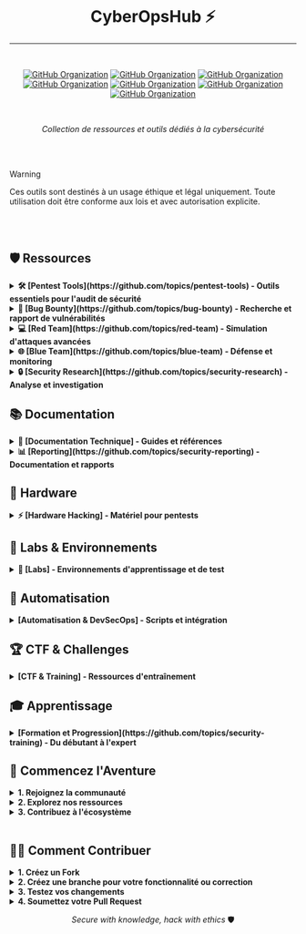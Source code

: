 <div align="center">

# CyberOpsHub ⚡
---
<br>

[![GitHub Organization](https://img.shields.io/badge/GitHub-42_Academy-purple?logo=github&logoColor=white)](https://github.com/42-academy/.github/blob/main/profile/README.md)
[![GitHub Organization](https://img.shields.io/badge/GitHub-SmartBot_Guild-181717?logo=github)](https://github.com/SmartBot-Guild)
[![GitHub Organization](https://img.shields.io/badge/GitHub-dev_forks_collection-181717?logo=github)](https://github.com/dev-forks-collection)
[![GitHub Organization](https://img.shields.io/badge/GitHub-42_Projects-181717?logo=github)](https://github.com/404)
[![GitHub Organization](https://img.shields.io/badge/GitHub-42_Career_Hub-181717?logo=github)](https://github.com/42-Career-Hub)
[![GitHub Organization](https://img.shields.io/badge/GitHub-42_Learning-181717?logo=github)](https://github.com/42-Learning)
[![GitHub Organization](https://img.shields.io/badge/GitHub-42_DevTools-181717?logo=github)](https://github.com/42-DevTools)


<br>

*Collection de ressources et outils dédiés à la cybersécurité*
</div>
<br><br>

> [!WARNING]  
> Ces outils sont destinés à un usage éthique et légal uniquement. Toute utilisation doit être conforme aux lois et avec autorisation explicite.

<br><br>

## 🛡️ Ressources

<details>
<summary><strong>🛠️ [Pentest Tools](https://github.com/topics/pentest-tools) - Outils essentiels pour l'audit de sécurité</strong></summary>

- [**Security Assessment**](https://github.com/topics/security-assessment)
  - [Scanner de vulnérabilités](https://github.com/topics/vulnerability-scanner)
  - [Tests d'intrusion](https://github.com/topics/penetration-testing)
  - [Audit de configuration](https://github.com/topics/security-audit)
  - [Analyse de code](https://github.com/topics/code-analysis)

- [**Network Security**](https://github.com/topics/network-security)
  - [Analyse de trafic](https://github.com/topics/traffic-analysis)
  - [Tests d'infrastructure](https://github.com/topics/infrastructure-testing)
  - [Sécurité périmétrique](https://github.com/topics/perimeter-security)
  - [Détection d'intrusion](https://github.com/topics/intrusion-detection)
</details>

<details>
<summary><strong>🐞 [Bug Bounty](https://github.com/topics/bug-bounty) - Recherche et rapport de vulnérabilités</strong></summary>

- [**Reconnaissance Tools**](https://github.com/topics/recon-tools)
  - [Enumération de domaines](https://github.com/topics/domain-enumeration)
  - [Scan de ports](https://github.com/topics/port-scanning)
  - [Cartographie d'applications](https://github.com/topics/application-mapping)
  - [OSINT avancé](https://github.com/topics/osint)

- [**Report Templates**](https://github.com/topics/vulnerability-reporting)
  - [Templates standardisés](https://github.com/topics/report-templates)
  - [Bonnes pratiques](https://github.com/topics/security-best-practices)
  - [Preuves de concept](https://github.com/topics/proof-of-concept)
  - [Impact assessment](https://github.com/topics/impact-assessment)
</details>

<details>
<summary><strong>💻 [Red Team](https://github.com/topics/red-team) - Simulation d'attaques avancées</strong></summary>

- [**Exploit Development**](https://github.com/topics/exploit-development)
  - [Recherche de vulnérabilités](https://github.com/topics/vulnerability-research)
  - [Développement de PoC](https://github.com/topics/poc-development)
  - [Tests d'exploitation](https://github.com/topics/exploit-testing)
  - [Validation de patches](https://github.com/topics/patch-validation)

- [**Post-Exploitation**](https://github.com/topics/post-exploitation)
  - [Persistence](https://github.com/topics/persistence-techniques)
  - [Pivoting réseau](https://github.com/topics/network-pivoting)
  - [Elevation de privilèges](https://github.com/topics/privilege-escalation)
  - [Data exfiltration](https://github.com/topics/data-exfiltration)
</details>

<details>
<summary><strong>🌐 [Blue Team](https://github.com/topics/blue-team) - Défense et monitoring</strong></summary>

- [**SOC & Monitoring**](https://github.com/topics/security-operations)
  - [SIEM](https://github.com/topics/siem)
  - [Log Analysis](https://github.com/topics/log-analysis)
  - [Network Monitoring](https://github.com/topics/network-monitoring)
  - [Incident Response](https://github.com/topics/incident-response)

- [**Defense Tools**](https://github.com/topics/defense-tools)
  - [IDS/IPS](https://github.com/topics/intrusion-detection)
  - [EDR Solutions](https://github.com/topics/endpoint-detection)
  - [Threat Hunting](https://github.com/topics/threat-hunting)
  - [Security Hardening](https://github.com/topics/system-hardening)
</details>

<details>
<summary><strong>🔒 [Security Research](https://github.com/topics/security-research) - Analyse et investigation</strong></summary>

- [**Malware Analysis**](https://github.com/topics/malware-analysis)
  - [Analyse statique](https://github.com/topics/static-analysis)
  - [Analyse dynamique](https://github.com/topics/dynamic-analysis)
  - [Rétro-ingénierie](https://github.com/topics/reverse-engineering)
  - [Classification de malware](https://github.com/topics/malware-classification)

- [**Threat Intel**](https://github.com/topics/threat-intelligence)
  - [Veille cybersécurité](https://github.com/topics/cyber-threat-intelligence)
  - [Indicateurs de compromission](https://github.com/topics/ioc)
  - [Analyse de menaces](https://github.com/topics/threat-analysis)
  - [Reporting sécurité](https://github.com/topics/security-reporting)
</details>

## 📚 Documentation

<details>
<summary><strong>📖 [Documentation Technique] - Guides et références</strong></summary>

- [**Guides Techniques**](https://github.com/topics/security-documentation)
  - [Procédures d'audit](https://github.com/topics/audit-procedures)
  - [Méthodologies pentest](https://github.com/topics/pentest-methodology)
  - [Référentiels sécurité](https://github.com/topics/security-frameworks)
  - [Best practices](https://github.com/topics/security-practices)

- [**Documentation Matériel**](https://github.com/topics/hardware-hacking)
  - [Guides d'utilisation](https://github.com/topics/hardware-guides)
  - [Tutoriels de configuration](https://github.com/topics/hardware-setup)
  - [Cas d'usage](https://github.com/topics/hardware-usage)
  - [Personnalisation](https://github.com/topics/hardware-customization)
</details>

<details>
<summary><strong>📊 [Reporting](https://github.com/topics/security-reporting) - Documentation et rapports</strong></summary>

- [**Templates & Normes**](https://github.com/topics/report-templates)
  - [Rapports d'audit](https://github.com/topics/audit-reports)
  - [Documentation client](https://github.com/topics/client-documentation)
  - [Présentation des résultats](https://github.com/topics/security-presentations)
  - [Métriques de sécurité](https://github.com/topics/security-metrics)

- [**Gestion de Projet**](https://github.com/topics/project-management)
  - [Suivi des vulnérabilités](https://github.com/topics/vulnerability-tracking)
  - [KPIs sécurité](https://github.com/topics/security-kpis)
  - [Tableaux de bord](https://github.com/topics/security-dashboards)
  - [Visualisation de données](https://github.com/topics/data-visualization)
</details>

## 🔧 Hardware

<details>
<summary><strong>⚡ [Hardware Hacking] - Matériel pour pentests</strong></summary>

- [**WiFi & RF**](https://github.com/topics/wifi-hacking)
  - [Flipper Zero](https://github.com/topics/flipper-zero)
  - [WiFi Pineapple](https://github.com/topics/wifi-pineapple)
  - [HackRF](https://github.com/topics/hackrf)
  - [ESP32/8266](https://github.com/topics/esp-hacking)

- [**USB & HID**](https://github.com/topics/usb-hacking)
  - [Rubber Ducky](https://github.com/topics/rubber-ducky)
  - [Bash Bunny](https://github.com/topics/bash-bunny)
  - [USB Armory](https://github.com/topics/usb-armory)
  - [O.MG Cable](https://github.com/topics/omg-cable)

- [**Custom Hardware**](https://github.com/topics/custom-hardware)
  - [Arduino](https://github.com/topics/arduino-hacking)
  - [Raspberry Pi](https://github.com/topics/raspberry-hacking)
  - [Proxmark](https://github.com/topics/proxmark)
  - [DIY Projects](https://github.com/topics/diy-hacking)
</details>

## 🔬 Labs & Environnements

<details>
<summary><strong>🧪 [Labs] - Environnements d'apprentissage et de test</strong></summary>

- [**Environnements Virtuels**](https://github.com/topics/security-lab)
  - [VMs préconfigurées](https://github.com/topics/security-vms)
  - [Conteneurs Docker](https://github.com/topics/security-containers)
  - [Infrastructure as Code](https://github.com/topics/security-iac)
  - [Cloud Labs](https://github.com/topics/cloud-security-lab)

- [**Plateformes d'entrainement**](https://github.com/topics/security-training)
  - [CTF Platforms](https://github.com/topics/ctf-platforms)
  - [Vulnhub](https://github.com/topics/vulnhub)
  - [Hack The Box](https://github.com/topics/hackthebox)
  - [OWASP Labs](https://github.com/topics/owasp-lab)
</details>

## 🤖 Automatisation

<details>
<summary><strong>[Automatisation & DevSecOps] - Scripts et intégration</strong></summary>

- [**Scripts & Outils**](https://github.com/topics/security-automation)
  - [Scripts d'audit](https://github.com/topics/audit-scripts)
  - [Automatisation de tests](https://github.com/topics/security-testing)
  - [Pipeline CI/CD](https://github.com/topics/security-pipeline)
  - [Orchestration](https://github.com/topics/security-orchestration)

- [**Playbooks & Workflows**](https://github.com/topics/security-playbooks)
  - [Incident Response](https://github.com/topics/incident-playbooks)
  - [Security Orchestration](https://github.com/topics/soar)
  - [Automated Defense](https://github.com/topics/automated-defense)
  - [Security Scripts](https://github.com/topics/security-scripts)
</details>

## 🏆 CTF & Challenges

<details>
<summary><strong>[CTF & Training] - Ressources d'entraînement</strong></summary>

- [**Challenges**](https://github.com/topics/ctf-challenges)
  - [Write-ups](https://github.com/topics/ctf-writeups)
  - [Walkthroughs](https://github.com/topics/security-walkthrough)
  - [Solutions](https://github.com/topics/ctf-solutions)
  - [Méthodologies](https://github.com/topics/ctf-methodology)

- [**Plateformes**](https://github.com/topics/ctf-platform)
  - [HackTheBox](https://github.com/topics/hackthebox)
  - [TryHackMe](https://github.com/topics/tryhackme)
  - [Root-Me](https://github.com/topics/rootme)
  - [PicoCTF](https://github.com/topics/picoctf)
</details>

## 🎓 Apprentissage

<details>
<summary><strong>[Formation et Progression](https://github.com/topics/security-training) - Du débutant à l'expert</strong></summary>

### [📘 Niveau Débutant](https://github.com/topics/security-basics)
- [Fondamentaux réseau](https://github.com/topics/network-fundamentals)
- [Linux essentials](https://github.com/topics/linux-basics)
- [Scripting de base](https://github.com/topics/security-scripting)
- [Sécurité 101](https://github.com/topics/security-fundamentals)

### [📗 Niveau Intermédiaire](https://github.com/topics/intermediate-security)
- [Web security](https://github.com/topics/web-security)
- [Network pentesting](https://github.com/topics/network-pentesting)
- [Exploit basics](https://github.com/topics/exploit-basics)
- [Forensics](https://github.com/topics/digital-forensics)

### [📕 Niveau Expert](https://github.com/topics/advanced-security)
- [Zero-day research](https://github.com/topics/zero-day)
- [Advanced exploitation](https://github.com/topics/advanced-exploitation)
- [Malware development](https://github.com/topics/malware-development)
- [Red teaming](https://github.com/topics/red-teaming)
</details>



## 🌟 Commencez l'Aventure

<details>
<summary><strong>1. Rejoignez la communauté</strong></summary>

[![Discord](https://img.shields.io/badge/Discord-Vers_le_Cursus_et_l'au_delà-5865F2?logo=discord&logoColor=white)](https://discord.gg/5Ezmt87Suv)

</details>

<details>
<summary><strong>2. Explorez nos ressources</strong></summary>

- 📚 Documentation technique
- 🔧 Outils spécialisés
- 📖 Guides pratiques

</details>

<details>
<summary><strong>3. Contribuez à l'écosystème</strong></summary>

- Partagez votre expérience
- Proposez des améliorations
- Enrichissez la communauté

</details>


<br>
</details>

## 👨‍💻 Comment Contribuer

<details>
<summary><strong>1. Créez un Fork</strong></summary>
- Clonez le projet sur votre propre compte GitHub en cliquant sur le bouton "Fork".
- Assurez-vous que votre fork est à jour avec le projet principal pour éviter les conflits.

</details>

<details>
<summary><strong>2. Créez une branche pour votre fonctionnalité ou correction</strong></summary>
- Exécutez `git checkout -b feature/mon-changement` pour créer une nouvelle branche.
- Faites vos modifications et validez-les.

</details>

<details>
<summary><strong>3. Testez vos changements</strong></summary>
- Avant de soumettre une pull request, assurez-vous que tous les tests passent et que votre code est propre et optimisé.
- Utilisez des outils comme `paco` et `norminette` pour vérifier la conformité aux normes de codage.

</details>

<details>
<summary><strong>4. Soumettez votre Pull Request</strong></summary>
- Créez une pull request détaillant vos modifications. Expliquez clairement ce que vous avez ajouté ou corrigé.
- Soyez ouvert à la discussion et aux suggestions d'amélioration.

</details>



<div align="center">

*Secure with knowledge, hack with ethics* 🛡️

</div>
